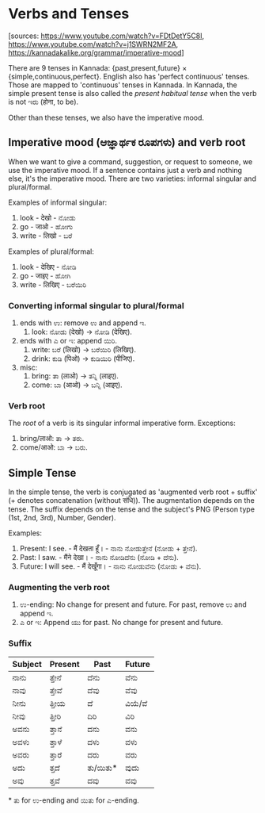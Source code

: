 # Verbs and Tenses

[sources: <https://www.youtube.com/watch?v=FDtDetY5C8I>, <https://www.youtube.com/watch?v=j1SWRN2MF2A>, <https://kannadakalike.org/grammar/imperative-mood>]

There are 9 tenses in Kannada: {past,present,future} × {simple,continuous,perfect}.
English also has 'perfect continuous' tenses. Those are mapped to 'continuous' tenses in Kannada. In Kannada, the simple present tense is also called the <em>present habitual tense</em> when the verb is not ಇರು (होना, to be).

Other than these tenses, we also have the imperative mood.

## Imperative mood (ಆಜ್ಞಾರ್ಥಕ ರೂಪಗಳು) and verb root

When we want to give a command, suggestion, or request to someone, we use the imperative mood. If a sentence contains just a verb and nothing else, it's the imperative mood. There are two varieties: informal singular and plural/formal.

Examples of informal singular:

1.  look - देखो - ನೋಡು
2.  go - जाओ - ಹೋಗು
3.  write - लिखो - ಬರೆ

Examples of plural/formal:

1.  look - देखिए - ನೋಡಿ
2.  go - जाइए - ಹೋಗಿ
3.  write - लिखिए - ಬರೆಯಿರಿ

### Converting informal singular to plural/formal

1.  ends with ಉ: remove ಉ and append ಇ.
    1.  look: ನೋಡು (देखो) → ನೋಡಿ (देखिए).
2.  ends with ಎ or ಇ: append ಯಿರಿ.
    1.  write: ಬರೆ (लिखो) → ಬರೆಯಿರಿ (लिखिए).
    2.  drink: ಕುಡಿ (पिओ) → ಕುಡಿಯಿರಿ (पीजिए).
3.  misc:
    1.  bring: ತಾ (लाओ) → ತನ್ನಿ (लाइए).
    2.  come: ಬಾ (आओ) → ಬನ್ನಿ (आइए).

### Verb root

The <em>root</em> of a verb is its singular informal imperative form.
Exceptions:

1.  bring/लाओ: ತಾ → ತರು.
2.  come/आओ: ಬಾ → ಬರು.

## Simple Tense

In the simple tense, the verb is conjugated as 'augmented verb root + suffix' (+ denotes concatenation (without संधि)). The augmentation depends on the tense. The suffix depends on the tense and the subject's PNG (Person type (1st, 2nd, 3rd), Number, Gender).

Examples:

1.  Present: I see. - मैं देखता हूँ। - ನಾನು ನೋಡುತ್ತೇನೆ (ನೋಡು + ತ್ತೇನೆ).
2.  Past: I saw. - मैंने देखा। - ನಾನು ನೋಡಿದೆನು (ನೋಡಿ + ದೆನು).
3.  Future: I will see. - मैं देखूँगा। - ನಾನು ನೋಡುವೆನು (ನೋಡು + ವೆನು).

### Augmenting the verb root

1.  ಉ-ending: No change for present and future. For past, remove ಉ and append ಇ.
2.  ಎ or ಇ: Append ಯು for past. No change for present and future.

### Suffix

<table>
<thead>
<tr><th>Subject</th><th>Present</th><th>Past</th><th>Future</th></tr>
</thead>
<tbody>
<tr><td>ನಾನು</td><td>ತ್ತೇನೆ</td><td>ದೆನು</td><td>ವೆನು</td></tr>
<tr><td>ನಾವು</td><td>ತ್ತೇವೆ</td><td>ದೆವು</td><td>ವೆವು</td></tr>
<tr><td>ನೀನು</td><td>ತ್ತೀಯ</td><td>ದೆ</td><td>ವಿಯೆ/ವೆ</td></tr>
<tr><td>ನೀವು</td><td>ತ್ತೀರಿ</td><td>ದಿರಿ</td><td>ವಿರಿ</td></tr>
<tr><td>ಅವನು</td><td>ತ್ತಾನೆ</td><td>ದನು</td><td>ವನು</td></tr>
<tr><td>ಅವಳು</td><td>ತ್ತಾಳೆ</td><td>ದಳು</td><td>ವಳು</td></tr>
<tr><td>ಅವರು</td><td>ತ್ತಾರೆ</td><td>ದರು</td><td>ವರು</td></tr>
<tr><td>ಅದು</td><td>ತ್ತದೆ</td><td>ತು/ಯಿತು*</td><td>ವುದು</td></tr>
<tr><td>ಅವು</td><td>ತ್ತವೆ</td><td>ದವು</td><td>ವವು</td></tr>
</tbody>
</table>

\* ತು for ಉ-ending and ಯಿತು for ಎ-ending.

<script type="module" src="https://sharmaeklavya2.github.io/trin/trinUI.js?init=true&addCss=true"></script>
